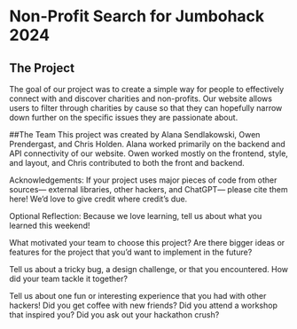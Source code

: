 # Non-Profit Search for Jumbohack 2024 

## The Project
The goal of our project was to create a simple way for people to effectively connect with and discover charities and non-profits. Our website allows users to filter through charities by cause so that they can hopefully narrow down further on the specific issues they are passionate about. 

##The Team
This project was created by Alana Sendlakowski, Owen Prendergast, and Chris Holden. Alana worked primarily on the backend and API connectivity of our website. Owen worked mostly on the frontend, style, and layout, and Chris contributed to both the front and backend.

Acknowledgements: If your project uses major pieces of code from other sources— external libraries, other hackers, and ChatGPT— please cite them here! We’d love to give credit where credit’s due.

Optional Reflection: Because we love learning, tell us about what you learned this weekend!

What motivated your team to choose this project? Are there bigger ideas or features for the project that you’d want to implement in the future?

Tell us about a tricky bug, a design challenge, or that you encountered. How did your team tackle it together?

Tell us about one fun or interesting experience that you had with other hackers! Did you get coffee with new friends? Did you attend a workshop that inspired you? Did you ask out your hackathon crush?
